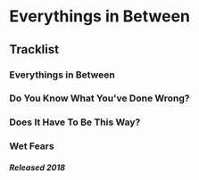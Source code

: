 # Everythings in Between

## Tracklist

### Everythings in Between
### Do You Know What You've Done Wrong?
### Does It Have To Be This Way?
### Wet Fears

##### Released 2018
